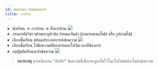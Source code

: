```yaml
---
id: manual-homework
title: การบ้าน
---
```

* นักเรียน -> การบ้าน -> สั่งการบ้าน
![](https://drive.google.com/thumbnail?id=1zfHrYJCIogUeqQJ3mnPnGpUOwrT6PlpR&sz=w1000-h640)
* กรอกรหัสวิชา พร้อมระบุหัวข้อ กำหนดวันส่ง (สามารถแนบไฟล์ หรือ รูปภาพได้)
* เลือกชั้นเรียน พร้อมประเภทการส่งข้อความ
![](https://drive.google.com/thumbnail?id=1PNaF80EvNsIHcQ3NJIOiFBDZJ8DwH0hm&sz=w1000-h640)
* เลือกชั้นเรียน ใส่ข้อความที่ต้องการและใส่วันเวลาที่ต้องการ
* กดปุ่มบันทึกและส่งข้อความ
![](https://drive.google.com/thumbnail?id=14wDVdn9_pW3eHfCaZA8Pgclp9X94rJCU&sz=w1000-h640)
> **หมายเหตุ** หากเลือกกด "บันทึก" ข้อความที่เลือกจะถูกเก็บไว้ในเว็บไซต์แต่จะไม่ส่งข้อความ
